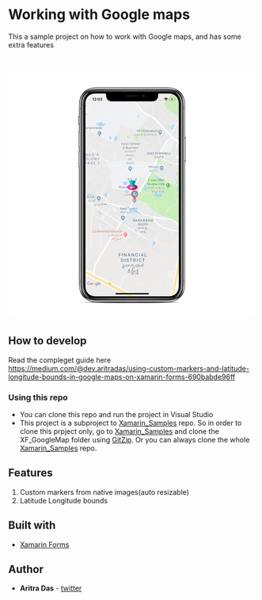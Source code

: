 # Working with Google maps
This a sample project on how to work with Google maps, and has some extra features

<br/>

![demo](img/sc.png)

## How to develop
Read the compleget guide here<br/>
https://medium.com/@dev.aritradas/using-custom-markers-and-latitude-longitude-bounds-in-google-maps-on-xamarin-forms-690babde96ff

### Using this repo
* You can clone this repo and run the project in Visual Studio
* This project is a subproject to [Xamarin_Samples](https://github.com/dev-aritra/Xamarin_Samples/) repo. So in order to clone this prpject only, go to [Xamarin_Samples](https://github.com/dev-aritra/Xamarin_Samples/) and clone the XF_GoogleMap folder using [GitZip](https://kinolien.github.io/gitzip/). Or you can always clone the whole [Xamarin_Samples](https://github.com/dev-aritra/Xamarin_Samples/) repo.

## Features
1. Custom markers from native images(auto resizable)
2. Latitude Longitude bounds

## Built with 
* [Xamarin Forms](https://docs.microsoft.com/en-us/xamarin/xamarin-forms/)

## Author

* **Aritra Das** - [twitter](https://twitter.com/aritra__das)
